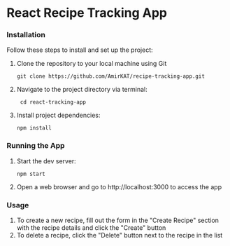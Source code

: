 # React Recipe Tracking App

### Installation

Follow these steps to install and set up the project:

1. Clone the repository to your local machine using Git
   ```shell
   git clone https://github.com/AmirKAT/recipe-tracking-app.git

3. Navigate to the project directory via terminal:
   ```shell
    cd react-tracking-app

4. Install project dependencies:
   ```shell
   npm install

### Running the App

1. Start the dev server:
   ```shell
   npm start

2. Open a web browser and go to http://localhost:3000 to access the app

### Usage

1. To create a new recipe, fill out the form in the "Create Recipe" section with the recipe details and click the "Create" button
2. To delete a recipe, click the "Delete" button next to the recipe in the list
